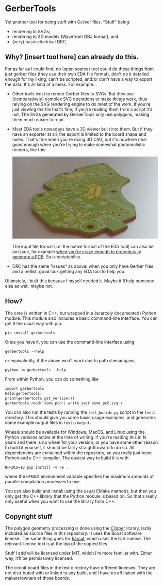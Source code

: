 # GerberTools

Yet another tool for doing stuff with Gerber files. "Stuff" being:

 - rendering to SVGs;
 - rendering to 3D models (Wavefront OBJ format); and
 - (very) basic electrical DRC.

## Why? [insert tool here] can already do this.

For as far as I could find, no (open source) tool could do these things from
just gerber files (they use their own EDA file format), don't do it detailed
enough for my liking, can't be scripted, and/or don't have a way to export the
data. It's all kind of a mess. For example...

 - Other tools exist to render Gerber files to SVGs. But they use
   (comparatively) complex SVG operations to make things work, thus relying on
   the SVG rendering engine to do most of the work. If you're just viewing the
   file that's fine; if you're reading them from a script it's not. The SVGs
   generated by GerberTools only use polygons, making them much easier to read.

 - Most EDA tools nowadays have a 3D viewer built into them. But if they have
   an exporter at all, the export is limited to the board shape and holes.
   That's fine when you're doing 3D CAD, but it's nowhere near good enough when
   you're trying to make somewhat photorealistic renders, like this:

   ![Example render](assets/example.png?raw=true "Example render")

   The input file format (i.e. the native format of the EDA tool) can also be
   an issue, for example [when you're crazy enough to procedurally generate a
   PCB](https://github.com/jvanstraten/gated-clock). So is scriptability.

 - DRC has the same "issues" as above: when you only have Gerber files and a
   netlist, good luck getting any EDA tool to help you.

Ultimately, I built this because I myself needed it. Maybe it'll help someone
else as well, maybe not.

## How?

The core is written in C++, but wrapped in a (scarcely documented) Python
module. This module also includes a basic command-line interface. You can get
it the usual way with pip:

    pip install gerbertools

Once you have it, you can use the command-line interface using

    gerbertools --help

or equivalently, if the above won't work due to path shenanigans,

    python -m gerbertools --help

From within Python, you can do something like

    import gerbertools
    help(gerbertools)
    print(gerbertools.get_version())
    gerbertools.read('some_pcb').write_svg('some_pcb.svg')

You can also run the tests by running the `test_boards.py` script in the
`tests` directory. This should give you some basic usage examples, and
generates some example output files in `tests/output`.

Wheels should be available for Windows, MacOS, and Linux using the Python
versions active at the time of writing. If you're reading this in N years and
there is no wheel for your version, or you have some other reason to build it
yourself, it should be fairly straightforward to do so. All dependencies are
contained within the repository, so you really just need Python and a C++
compiler. The easiest way to build it is with:

    NPROCS=10 pip install -v -e .

where the `NPROCS` environment variable specifies the maximum amounts of
parallel compilation processes to use.

You can also build and install using the usual CMake methods, but then you only
get the C++ library that the Python module is based on. So that's really only
useful when you want to use the library from C++.

## Copyright stuff

The polygon geometry processing is done using the
[Clipper](http://www.angusj.com/delphi/clipper.php) library, lazily included
as source files in this repository. It uses the Boost software license. The
same thing goes for [Earcut](https://github.com/mapbox/earcut.hpp/), which uses
the ICS license. The relevant license text is at the top of the copied files.

Stuff I add will be licensed under MIT, which I'm more familiar with. Either
way, it'll be permissively licensed.

The circuit board files in the test directory have different licenses. They are
not distributed with or linked to any build, and I have no affiliation with the
makers/owners of those boards.
